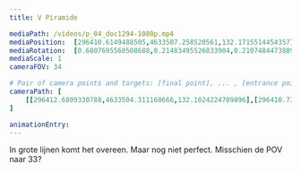 ```yaml
---
title: V Piramide

mediaPath: /videos/p_04_doc1294-1080p.mp4
mediaPosition:  [296410.6149488505,4633507.258520561,132.1715514454357]
mediaRotation:  [0.6807695560508688,0.21483495526833904,0.21074844738893353,0.66782021942459]
mediaScale: 1
cameraFOV: 34

# Pair of camera points and targets: [final point], ... , [entrance point]
cameraPath: [
    [[296412.6809330788,4633504.311160666,132.1024224709896],[296410.73133051704,4633507.092488967,132.167657250532]]
]

animationEntry: 
---
```

In grote lijnen komt het overeen. Maar nog niet perfect. Misschien de POV naar 33?
